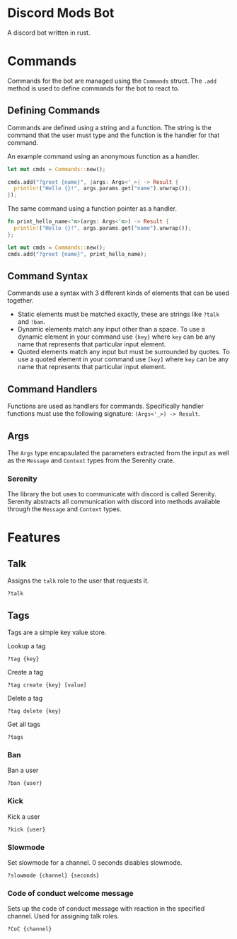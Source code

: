 # Discord Mods Bot
A discord bot written in rust.  

# Commands
Commands for the bot are managed using the `Commands` struct.  The `.add` method
is used to define commands for the bot to react to.  

## Defining Commands
Commands are defined using a string and a function.  The string is the command
that the user must type and the function is the handler for that command.  

An example command using an anonymous function as a handler.  
```rust
let mut cmds = Commands::new();

cmds.add("?greet {name}", |args: Args<'_>| -> Result {
  println!("Hello {}!", args.params.get("name").unwrap());
});
```

The same command using a function pointer as a handler.  
```rust
fn print_hello_name<'m>(args: Args<'m>) -> Result {
  println!("Hello {}!", args.params.get("name").unwrap());
};

let mut cmds = Commands::new();
cmds.add("?greet {name}", print_hello_name);
```

## Command Syntax
Commands use a syntax with 3 different kinds of elements that can be used
together.  

+ Static elements must be matched exactly, these are strings like `?talk` and
  `!ban`.  
+ Dynamic elements match any input other than a space.  To use a dynamic
  element in your command use `{key}` where `key` can be any name that
  represents that particular input element.
+ Quoted elements match any input but must be surrounded by quotes.  To use a
  quoted element in your command use `[key]` where `key` can be any name that
  represents that particular input element.  

## Command Handlers
Functions are used as handlers for commands.  Specifically handler functions
must use the following signature: `(Args<'_>) -> Result`.

## Args
The `Args` type encapsulated the parameters extracted from the input as well as
the `Message` and `Context` types from the Serenity crate.  

### Serenity
The library the bot uses to communicate with discord is called Serenity.
Serenity abstracts all communication with discord into methods available through
the `Message` and `Context` types.  

# Features

## Talk
Assigns the `talk` role to the user that requests it.  
```
?talk
```
## Tags
Tags are a simple key value store.  


Lookup a tag
```
?tag {key}
```
Create a tag
```
?tag create {key} [value]
```
Delete a tag
```
?tag delete {key}
```
Get all tags
```
?tags
```
### Ban
Ban a user
```
?ban {user}

```
### Kick
Kick a user
```
?kick {user}
```
### Slowmode
Set slowmode for a channel.  0 seconds disables slowmode.  
```
?slowmode {channel} {seconds}
```

### Code of conduct welcome message
Sets up the code of conduct message with reaction in the specified channel.
Used for assigning talk roles.  
```
?CoC {channel}
```


